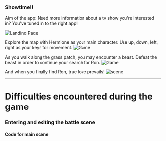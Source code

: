 ### Showtime!!

Aim of the app:
Need more information about a tv show you're interested in? You've tuned in to the right app!

![Landing Page](//showtime/screenshots/Screenshot%202022-07-01%20at%2011.29.53%20AM.png)

Explore the map with Hermione as your main character. Use up, down, left, right as your keys for movement.
![Game](/assets/screenshots/ss1.jpeg)

As you walk along the grass patch, you may encounter a beast. Defeat the beast in order to continue your search for Ron.
![Game](/assets/screenshots/ss2.jpeg)

And when you finally find Ron, true love prevails!
![scene](/assets/screenshots/finalscene.jpeg)

---

# Difficulties encountered during the game

### Entering and exiting the battle scene

#### Code for main scene
